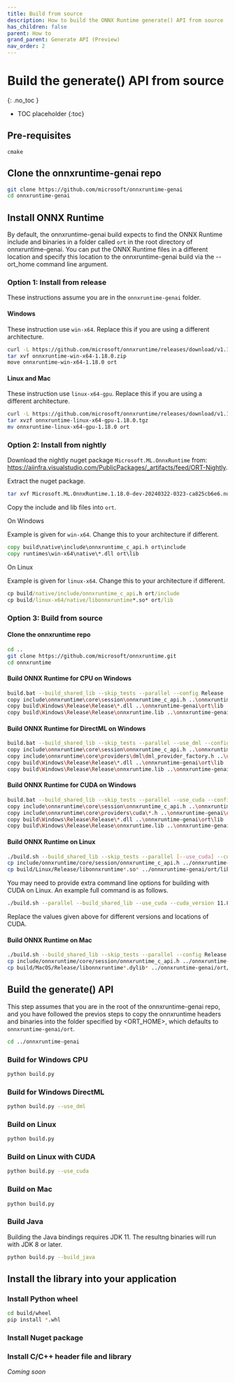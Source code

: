 ```yaml
---
title: Build from source
description: How to build the ONNX Runtime generate() API from source
has_children: false
parent: How to
grand_parent: Generate API (Preview)
nav_order: 2
---
```


# Build the generate() API from source
{: .no_toc }

* TOC placeholder
{:toc}

## Pre-requisites

`cmake`

## Clone the onnxruntime-genai repo

```bash
git clone https://github.com/microsoft/onnxruntime-genai
cd onnxruntime-genai
```

## Install ONNX Runtime

By default, the onnxruntime-genai build expects to find the ONNX Runtime include and binaries in a folder called `ort` in the root directory of onnxruntime-genai. You can put the ONNX Runtime files in a different location and specify this location to the onnxruntime-genai build via the --ort_home command line argument.

### Option 1: Install from release

These instructions assume you are in the `onnxruntime-genai` folder.

#### Windows

These instruction use `win-x64`. Replace this if you are using a different architecture.

```bash
curl -L https://github.com/microsoft/onnxruntime/releases/download/v1.18.0/onnxruntime-win-x64-1.18.0.zip -o onnxruntime-win-x64-1.18.0.zip
tar xvf onnxruntime-win-x64-1.18.0.zip
move onnxruntime-win-x64-1.18.0 ort 
```

#### Linux and Mac

These instruction use `linux-x64-gpu`. Replace this if you are using a different architecture.

```bash
curl -L https://github.com/microsoft/onnxruntime/releases/download/v1.18.0/onnxruntime-linux-x64-gpu-1.18.0.tgz -o onnxruntime-linux-x64-gpu-1.18.0.tgz
tar xvzf onnxruntime-linux-x64-gpu-1.18.0.tgz
mv onnxruntime-linux-x64-gpu-1.18.0 ort 
```

### Option 2: Install from nightly

Download the nightly nuget package `Microsoft.ML.OnnxRuntime` from: https://aiinfra.visualstudio.com/PublicPackages/_artifacts/feed/ORT-Nightly.
  
Extract the nuget package.
  
```bash
tar xvf Microsoft.ML.OnnxRuntime.1.18.0-dev-20240322-0323-ca825cb6e6.nupkg
```
  
Copy the include and lib files into `ort`.
  
On Windows
  
Example is given for `win-x64`. Change this to your architecture if different.

```cmd
copy build\native\include\onnxruntime_c_api.h ort\include
copy runtimes\win-x64\native\*.dll ort\lib
```

On Linux

Example is given for `linux-x64`. Change this to your architecture if different.

```cmd
cp build/native/include/onnxruntime_c_api.h ort/include
cp build/linux-x64/native/libonnxruntime*.so* ort/lib
```      
      
### Option 3: Build from source

#### Clone the onnxruntime repo 

```bash
cd ..
git clone https://github.com/microsoft/onnxruntime.git
cd onnxruntime
```

#### Build ONNX Runtime for CPU on Windows

```bash
build.bat --build_shared_lib --skip_tests --parallel --config Release
copy include\onnxruntime\core\session\onnxruntime_c_api.h ..\onnxruntime-genai\ort\include
copy build\Windows\Release\Release\*.dll ..\onnxruntime-genai\ort\lib
copy build\Windows\Release\Release\onnxruntime.lib ..\onnxruntime-genai\ort\lib
```

#### Build ONNX Runtime for DirectML on Windows

```bash
build.bat --build_shared_lib --skip_tests --parallel --use_dml --config Release
copy include\onnxruntime\core\session\onnxruntime_c_api.h ..\onnxruntime-genai\ort\include
copy include\onnxruntime\core\providers\dml\dml_provider_factory.h ..\onnxruntime-genai\include
copy build\Windows\Release\Release\*.dll ..\onnxruntime-genai\ort\lib
copy build\Windows\Release\Release\onnxruntime.lib ..\onnxruntime-genai\ort\lib
```


#### Build ONNX Runtime for CUDA on Windows

```bash
build.bat --build_shared_lib --skip_tests --parallel --use_cuda --config Release
copy include\onnxruntime\core\session\onnxruntime_c_api.h ..\onnxruntime-genai\ort\include
copy include\onnxruntime\core\providers\cuda\*.h ..\onnxruntime-genai\ort\include
copy build\Windows\Release\Release\*.dll ..\onnxruntime-genai\ort\lib
copy build\Windows\Release\Release\onnxruntime.lib ..\onnxruntime-genai\ort\lib
```

#### Build ONNX Runtime on Linux

```bash
./build.sh --build_shared_lib --skip_tests --parallel [--use_cuda] --config Release
cp include/onnxruntime/core/session/onnxruntime_c_api.h ../onnxruntime-genai/ort/include
cp build/Linux/Release/libonnxruntime*.so* ../onnxruntime-genai/ort/lib
```

You may need to provide extra command line options for building with CUDA on Linux. An example full command is as follows.

```bash
./build.sh --parallel --build_shared_lib --use_cuda --cuda_version 11.8 --cuda_home /usr/local/cuda-11.8 --cudnn_home /usr/lib/x86_64-linux-gnu/ --config Release --build_wheel --skip_tests --cmake_extra_defines CMAKE_CUDA_ARCHITECTURES="80" --cmake_extra_defines CMAKE_CUDA_COMPILER=/usr/local/cuda-11.8/bin/nvcc
```

Replace the values given above for different versions and locations of CUDA.

#### Build ONNX Runtime on Mac

```bash
./build.sh --build_shared_lib --skip_tests --parallel --config Release
cp include/onnxruntime/core/session/onnxruntime_c_api.h ../onnxruntime-genai/ort/include
cp build/MacOS/Release/libonnxruntime*.dylib* ../onnxruntime-genai/ort/lib
```

## Build the generate() API

This step assumes that you are in the root of the onnxruntime-genai repo, and you have followed the previos steps to copy the onnxruntime headers and binaries into the folder specified by <ORT_HOME>, which defaults to `onnxruntime-genai/ort`.

```bash
cd ../onnxruntime-genai
```

### Build for Windows CPU

```bash
python build.py
```

### Build for Windows DirectML

```bash
python build.py --use_dml
```

### Build on Linux

```bash
python build.py
```

### Build on Linux with CUDA

```bash
python build.py --use_cuda
```

### Build on Mac

```bash
python build.py
```

### Build Java

Building the Java bindings requires JDK 11. The resultng binaries will run with JDK 8 or later.

```bash
python build.py --build_java
```
  
## Install the library into your application

### Install Python wheel

```bash
cd build/wheel
pip install *.whl
```

### Install Nuget package



### Install C/C++ header file and library

_Coming soon_
